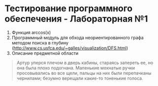 # Тестирование программного обеспечения - Лабораторная №1

1. Функция arccos(x)
2. Программный модуль для обхода неориентированного графа методом поиска в глубину (http://www.cs.usfca.edu/~galles/visualization/DFS.html)
3. Описание предметной области
  >Артур уперся плечом в дверь кабины, стараясь запереть ее, но она была плохо подогнана. Маленькие мохнатые ручки просовывались во все щели, пальцы на них были перепачканы чернилами; безумно верещали какие-то тоненькие голоса.
